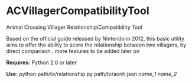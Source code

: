 # ACVillagerCompatibilityTool
Animal Crossing Villager Relationship\Compatibility Tool

Based on the official guide released by Nintendo in 2012, this basic utility aims to offer the ability to score the relationship between two villagers, by direct comparison.. more features to be added later on

**Requires:** Python 2.0 or later

**Use:** python path/to/relationship.py path/to/acnh.json *name_1* *name_2*
